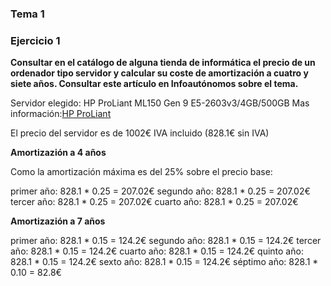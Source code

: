 ### Tema 1

### Ejercicio 1

**Consultar en el catálogo de alguna tienda de informática el precio de un ordenador tipo servidor y calcular su coste de amortización a cuatro y siete años. Consultar este artículo en Infoautónomos sobre el tema.**

Servidor elegido: HP ProLiant ML150 Gen 9 E5-2603v3/4GB/500GB
Mas información:[HP ProLiant](http://www.pccomponentes.com/hp_proliant_ml150_gen_9_e5_2603v3_4gb_500gb.html)

El precio del servidor es de 1002€ IVA incluido (828.1€ sin IVA)

**Amortizazión a 4 años**

Como la amortización máxima es del 25% sobre el precio base:

primer año: 828.1 * 0.25 = 207.02€
segundo año: 828.1 * 0.25 = 207.02€
tercer año: 828.1 * 0.25 = 207.02€
cuarto año: 828.1 * 0.25 = 207.02€

**Amortizazión a 7 años**

primer año: 828.1 * 0.15 = 124.2€
segundo año: 828.1 * 0.15 = 124.2€
tercer año: 828.1 * 0.15 = 124.2€
cuarto año: 828.1 * 0.15 = 124.2€
quinto año: 828.1 * 0.15 = 124.2€
sexto año: 828.1 * 0.15 = 124.2€
séptimo año: 828.1 * 0.10 = 82.8€


